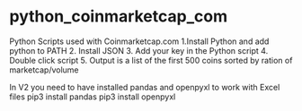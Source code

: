 # python_coinmarketcap_com
Python Scripts used with Coinmarketcap.com
1.Install Python and add python to PATH
2. Install JSON
3. Add your key in the Python script
4. Double click script
5. Output is a list of the first 500 coins sorted by ration of marketcap/volume

In V2 you need to have installed pandas and openpyxl to work with Excel files
pip3 install pandas
pip3 install openpyxl
